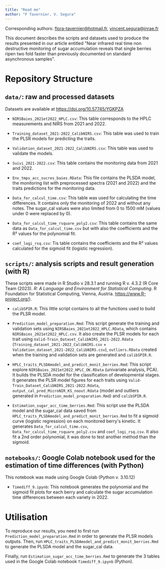 ```yaml
---
title: "Read me"
author: "F Tavernier, V. Segura"
---
```


Corresponding authors: <flora-tavernier@hotmail.fr>, <vincent.segura@inrae.fr>

This document describes the scripts and datasets used to produce the results presented in our article entitled "Near infrared real time non destructive monitoring of sugar accumulation reveals that single berries ripen two fold faster than previously documented on standard asynchronous samples".

# Repository Structure
## `data/`: raw and processed datasets
Datasets are available at <https://doi.org/10.57745/YGKPZA>

- `NIRSBaies_2021et2022_HPLC.csv`: This table corresponds to the HPLC measurements and NIRS from 2021 and 2022.

- `Training_dataset_2021-2022_CalibNIRS.csv`: This table was used to train the PLSR models for predicting the traits.

- `Validation_dataset_2021-2022_CalibNIRS.csv`: This table was used to validate the models.

- `Suivi_2021-2022.csv`: This table contains the monitoring data from 2021 and 2022.

- `Env_tmps_acc_sucres_baies.RData`: This file contains the PLSDA model, the monitoring list with preprocessed spectra (2021 and 2022) and the traits predictions for the monitoring data.

- `Data_for_calcul_time.csv`: This table was used for calculating the time differences. It contains only the monitoring of 2022 and without any notes. The sugar_cal values were also limited from 0 to 1500 mM (values under 0 were replaced by 0).

- `Data_for_calcul_time_rsquare_poly2.csv`: This table contains the same data as `Data_for_calcul_time.csv` but with also the coefficients and the R² values for the polynomial fit.

- `coef_logi_rsq.csv`: Tis table contains the coefficients and the R² values calculated for the sigmoid fit (logistic regression).

## `scripts/`: analysis scripts and result generation (with R)
These scripts were made in R Studio v 28.3.1 and running R v. 4.3.2 (R Core Team (2023). _R: A Language and Environment for Statistical Computing_. R Foundation for Statistical Computing, Vienna, Austria. <https://www.R-project.org/>).

- `calibSPIR.R`: This little script contains to all the functions used to build the PLSR model.

- `Prediction_model_preparation.Rmd`: This script generate the training and validation sets using `NIRSBaies_2021et2022_HPLC.RData`, which contains `NIRSBaies_2021et2022_HPLC.csv`. It also create the PLSR models for each trait using `Valid-Train_Dataset_CalibNIRS_2021-2022.Rdata` (`Training_dataset_2021-2022_CalibNIRS.csv` + `Validation_dataset_2021-2022_CalibNIRS.csv`), `outliers.RData` created when the training and validation sets are generated and `calibSPIR.R`.

- `HPLC_traits_PLSDAmodel_and_predict_monit_berries.Rmd`: This script explore `NIRSBaies_2021et2022_HPLC_OK.RData` (univariate analysis, PCA). It builds the PLSDA model for the classification of developmental stages. It generates the PLSR model figures for each traits using `Valid-Train_Dataset_CalibNIRS_2021-2022.Rdata`, `output_cal_pred_MicroNIR_KS_noout.Rdata` (model and outliers generated in `Prediction_model_preparation.Rmd`) and `calibSPIR.R`.

- `Estimation_sugar_acc_time_berries.Rmd`: This script use the PLSDA model and the sugar_cal data saved from `HPLC_traits_PLSDAmodel_and_predict_monit_berries.Rmd` to fit a sigmoid curve (logistic regression) on each monitored berry's kinetic. It generates `Data_for_calcul_time.csv`, `Data_for_calcul_time_rsquare_poly2.csv` and `coef_logi_rsq.csv`. It also fit a 2nd order polynomial, it was done to test another method than the sigmoid.

## `notebooks/`: Google Colab notebook used for the estimation of time differences (with Python)
This notebook was made using Google Colab (Python v. 3.10.12)

- `Timediff_9.ipynb`: This notebook generates the polynomial and the sigmoid fit plots for each berry and calculate the sugar accumulation time differences between each variety in 2022.

# Utilisation
To reproduce our results, you need to first run `Prediction_model_preparation.Rmd` in order to generate the PLSR models outputs. 
Then, run `HPLC_traits_PLSDAmodel_and_predict_monit_berries.Rmd` to generate the PLSDA model and the sugar_cal data. 

Finally, run `Estimation_sugar_acc_time_berries.Rmd` to generate the 3 tables used in the Google Colab notebook `Timediff_9.ipynb` (Python).

